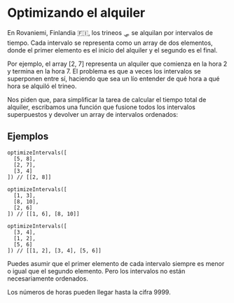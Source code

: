 # Optimizando el alquiler

En Rovaniemi, Finlandia 🇫🇮, los trineos 🛷 se alquilan por intervalos de tiempo. Cada intervalo se representa como un array de dos elementos, donde el primer elemento es el inicio del alquiler y el segundo es el final.

Por ejemplo, el array [2, 7] representa un alquiler que comienza en la hora 2 y termina en la hora 7. El problema es que a veces los intervalos se superponen entre sí, haciendo que sea un lío entender de qué hora a qué hora se alquiló el trineo.

Nos piden que, para simplificar la tarea de calcular el tiempo total de alquiler, escribamos una función que fusione todos los intervalos superpuestos y devolver un array de intervalos ordenados:

## Ejemplos

~~~
optimizeIntervals([
  [5, 8],
  [2, 7],
  [3, 4]
]) // [[2, 8]]

optimizeIntervals([
  [1, 3],
  [8, 10],
  [2, 6]
]) // [[1, 6], [8, 10]]

optimizeIntervals([
  [3, 4],
  [1, 2],
  [5, 6]
]) // [[1, 2], [3, 4], [5, 6]]

~~~

Puedes asumir que el primer elemento de cada intervalo siempre es menor o igual que el segundo elemento. Pero los intervalos no están necesariamente ordenados.

Los números de horas pueden llegar hasta la cifra 9999.